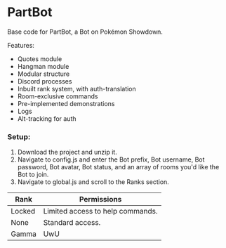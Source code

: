 # PartBot

Base code for PartBot, a Bot on Pokémon Showdown.

Features:
* Quotes module
* Hangman module
* Modular structure
* Discord processes
* Inbuilt rank system, with auth-translation
* Room-exclusive commands
* Pre-implemented demonstrations
* Logs
* Alt-tracking for auth


### Setup:

1. Download the project and unzip it.
1. Navigate to config.js and enter the Bot prefix, Bot username, Bot password, Bot avatar, Bot status, and an array of rooms you'd like the Bot to join.
1. Navigate to global.js and scroll to the Ranks section.
  
Rank | Permissions
-----|------------
Locked | Limited access to help commands.
None | Standard access.
Gamma | UwU
